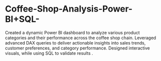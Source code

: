 # Coffee-Shop-Analysis-Power-BI+SQL-
Created a dynamic Power BI dashboard to analyze various product categories and their performance across the coffee shop chain. Leveraged advanced DAX queries to deliver actionable insights into sales trends, customer preferences, and category performance. Designed interactive visuals, while using SQL to validate results .
